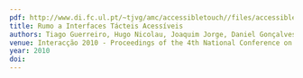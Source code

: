 ```yaml
---
pdf: http://www.di.fc.ul.pt/~tjvg/amc/accessibletouch//files/accessible@interaccao_CRC.pdf
title: Rumo a Interfaces Tácteis Acessíveis
authors: Tiago Guerreiro, Hugo Nicolau, Joaquim Jorge, Daniel Gonçalves
venue: Interacção 2010 - Proceedings of the 4th National Conference on Human-Computer Interaction. Aveiro, Portugal, October, 2010
year: 2010
doi: 
---
```

